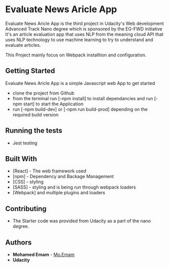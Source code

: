 # Evaluate News Aricle App 

Evaluate News Aricle App is the third project in Udacity's Web development Advanced Track Nano degree which is sponsored by the EG-FWD initiative It's an article evaluation app that uses NLP from the meaning cloud API that uses NLP technology to use machine learning to try to understand and evaluate articles.

This Project mainly focus on Webpack installtion and configuration.

## Getting Started

Evaluate News Aricle App  is a simple Javascript web App to get started 
* clone the project from Github
* from the terminal run [-npm install] to install dependancies and run [-npm start] to start the Application
* run [-npm build-dev] or [-npm run build-prod] depending on the required build version


## Running the tests

* Jest testing


## Built With

* [React] - The web framework used
* [npm] - Dependency and Backage Management
* [CSS] - styling
* [SASS] - styling and is being run through webpack loaders
* [Webpack] and multiple plugins and loaders


## Contributing

* The Starter code was provided from Udacity as a part of the nano degree.

## Authors

* **Mohamed Emam** - [Mo.Emam](https://github.com/MoEmam94)
* **Udacity**
